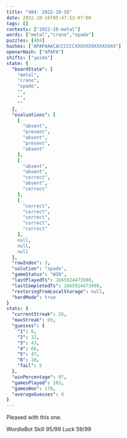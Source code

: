 ```yaml
---
title: "484: 2022-10-16"
date: 2022-10-16T05:47:53-07:00
tags: []
contests: ["2022-10-metal"]
words: ["metal","crane","spade"]
puzzles: [484]
hashes: ["APAPAAACACCCCCCXXXXXXXXXXXXXXX"]
openerHash: ["APAPA"]
shifts: ["ywimo"]
state: {
  "boardState": [
    "metal",
    "crane",
    "spade",
    "",
    "",
    ""
  ],
  "evaluations": [
    [
      "absent",
      "present",
      "absent",
      "present",
      "absent"
    ],
    [
      "absent",
      "absent",
      "correct",
      "absent",
      "correct"
    ],
    [
      "correct",
      "correct",
      "correct",
      "correct",
      "correct"
    ],
    null,
    null,
    null
  ],
  "rowIndex": 3,
  "solution": "spade",
  "gameStatus": "WIN",
  "lastPlayedTs": 1665924473990,
  "lastCompletedTs": 1665924473990,
  "restoringFromLocalStorage": null,
  "hardMode": true
}
stats: {
  "currentStreak": 26,
  "maxStreak": 69,
  "guesses": {
    "1": 0,
    "2": 12,
    "3": 43,
    "4": 66,
    "5": 47,
    "6": 10,
    "fail": 5
  },
  "winPercentage": 97,
  "gamesPlayed": 183,
  "gamesWon": 178,
  "averageGuesses": 4
}
---
```


<!-- more -->
Pleased with this one.

WordleBot
Skill 95/99
Luck 59/99
